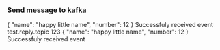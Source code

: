 ### Send message to kafka

<div print="true">
    <e:summary/>
    <e:example name="Send message to kafka">
        <e:when>
            <e:event-send topicName="test.produce.topic" key="messageKey">
                <value>
                    <protobuf class="com.adven.concordion.extensions.exam.kafka.protobuf.TestEntity$Entity">
                    {
                        "name": "happy little name",
                        "number": 12
                    }
                    </protobuf>
                </value>
            </e:event-send>
        </e:when>
        <e:then>
            <span c:assertTrue="hasReceivedEvent()">Successfuly received event</span>
        </e:then>
    </e:example>
    <e:example name="Send message with headers to kafka">
        <e:when>
            <e:event-send topicName="test.produce.topic" key="messageKey">
                <headers>
                    <replyToTopic>test.reply.topic</replyToTopic>
                    <correlationId>123</correlationId>
                </headers>
                <value>
                    <protobuf class="com.adven.concordion.extensions.exam.kafka.protobuf.TestEntity$Entity">
                    {
                        "name": "happy little name",
                        "number": 12
                    }
                    </protobuf>
                </value>
            </e:event-send>
        </e:when>
        <e:then>
            <span c:assertTrue="hasReceivedEvent()">Successfuly received event</span>
        </e:then>
    </e:example>
</div>    